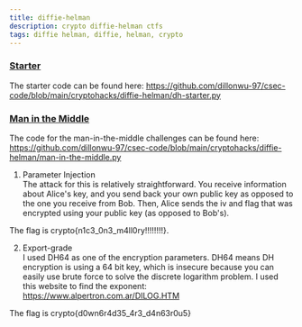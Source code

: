 ```yaml
---
title: diffie-helman
description: crypto diffie-helman ctfs
tags: diffie helman, diffie, helman, crypto
---
```



### <ins> Starter </ins>
The starter code can be found here: <a href="https://github.com/dillonwu-97/csec-code/blob/main/cryptohacks/diffie-helman/dh-starter.py"> https://github.com/dillonwu-97/csec-code/blob/main/cryptohacks/diffie-helman/dh-starter.py </a>

### <ins> Man in the Middle </ins>
The code for the man-in-the-middle challenges can be found here:
<a href="https://github.com/dillonwu-97/csec-code/blob/main/cryptohacks/diffie-helman/man-in-the-middle.py"> https://github.com/dillonwu-97/csec-code/blob/main/cryptohacks/diffie-helman/man-in-the-middle.py </a>
1. Parameter Injection <br/>
The attack for this is relatively straightforward. You receive information about Alice's key, and you send back your own public key as opposed to the one you receive from Bob. Then, Alice sends the iv and flag that was encrypted using your public key (as opposed to Bob's).

The flag is crypto{n1c3\_0n3\_m4ll0ry!!!!!!!!}. 

2. Export-grade <br/>
I used DH64 as one of the encryption parameters. DH64 means DH encryption is using a 64 bit key, which is insecure because you can easily use brute force to solve the discrete logarithm problem. I used this website to find the exponent: <a link="https://www.alpertron.com.ar/DILOG.HTM"> https://www.alpertron.com.ar/DILOG.HTM </a>

The flag is crypto{d0wn6r4d35\_4r3\_d4n63r0u5}




